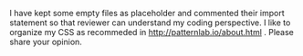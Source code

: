 I have kept some empty files as placeholder and commented their import statement so that reviewer can understand my coding perspective.
I like to organize my CSS as recommeded in http://patternlab.io/about.html . Please share your opinion.
